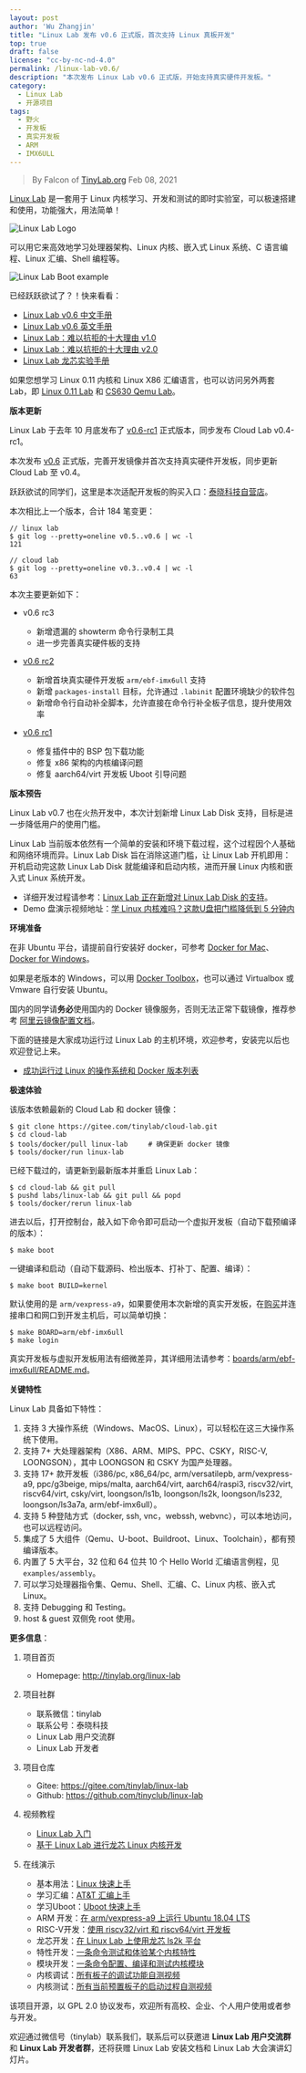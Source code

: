 ```yaml
---
layout: post
author: 'Wu Zhangjin'
title: "Linux Lab 发布 v0.6 正式版，首次支持 Linux 真板开发"
top: true
draft: false
license: "cc-by-nc-nd-4.0"
permalink: /linux-lab-v0.6/
description: "本次发布 Linux Lab v0.6 正式版，开始支持真实硬件开发板。"
category:
  - Linux Lab
  - 开源项目
tags:
  - 野火
  - 开发板
  - 真实开发板
  - ARM
  - IMX6ULL
---
```


> By Falcon of [TinyLab.org][1]
> Feb 08, 2021

[Linux Lab](http://tinylab.org/linux-lab) 是一套用于 Linux 内核学习、开发和测试的即时实验室，可以极速搭建和使用，功能强大，用法简单！

![Linux Lab Logo](/wp-content/uploads/2020/10/linux-lab-logo.jpg)

可以用它来高效地学习处理器架构、Linux 内核、嵌入式 Linux 系统、C 语言编程、Linux 汇编、Shell 编程等。

![Linux Lab Boot example](/wp-content/uploads/2020/08/linux-lab-loongson.jpg)

已经跃跃欲试了？！快来看看：

  * [Linux Lab v0.6 中文手册](http://tinylab.org/pdfs/linux-lab-v0.6-manual-zh.pdf)
  * [Linux Lab v0.6 英文手册](http://tinylab.org/pdfs/linux-lab-v0.6-manual-en.pdf)
  * [Linux Lab：难以抗拒的十大理由 v1.0](http://tinylab.org/why-linux-lab/)
  * [Linux Lab：难以抗拒的十大理由 v2.0](http://tinylab.org/why-linux-lab-v2/)
  * [Linux Lab 龙芯实验手册](http://tinylab.org/pdfs/linux-lab-loongson-manual-v0.2.pdf)

如果您想学习 Linux 0.11 内核和 Linux X86 汇编语言，也可以访问另外两套 Lab，即 [Linux 0.11 Lab](http://tinylab.org/linux-0.11-lab) 和 [CS630 Qemu Lab](http://tinylab.org/cs630-qemu-lab)。

**版本更新**

Linux Lab 于去年 10 月底发布了 [v0.6-rc1](https://gitee.com/tinylab/linux-lab/tree/v0.6-rc1/) 正式版本，同步发布 Cloud Lab v0.4-rc1。

本次发布 [v0.6](https://gitee.com/tinylab/linux-lab/tree/v0.6/) 正式版，完善开发镜像并首次支持真实硬件开发板，同步更新 Cloud Lab 至 v0.4。

跃跃欲试的同学们，这里是本次适配开发板的购买入口：[泰晓科技自营店](https://shop155917374.taobao.com/)。

本次相比上一个版本，合计 184 笔变更：

    // linux lab
    $ git log --pretty=oneline v0.5..v0.6 | wc -l
    121

    // cloud lab
    $ git log --pretty=oneline v0.3..v0.4 | wc -l
    63

本次主要更新如下：

* v0.6 rc3
    * 新增遗漏的 showterm 命令行录制工具
    * 进一步完善真实硬件板的支持

* [v0.6 rc2](http://tinylab.org/linux-lab-v06-rc2/)
    * 新增首块真实硬件开发板 `arm/ebf-imx6ull` 支持
    * 新增 `packages-install` 目标，允许通过 `.labinit` 配置环境缺少的软件包
    * 新增命令行自动补全脚本，允许直接在命令行补全板子信息，提升使用效率

* [v0.6 rc1](http://tinylab.org/linux-lab-v06-rc1/)
    * 修复插件中的 BSP 包下载功能
    * 修复 x86 架构的内核编译问题
    * 修复 aarch64/virt 开发板 Uboot 引导问题

**版本预告**

Linux Lab v0.7 也在火热开发中，本次计划新增 Linux Lab Disk 支持，目标是进一步降低用户的使用门槛。

Linux Lab 当前版本依然有一个简单的安装和环境下载过程，这个过程因个人基础和网络环境而异。Linux Lab Disk 旨在消除这道门槛，让 Linux Lab 开机即用：开机启动完这款 Linux Lab Disk 就能编译和启动内核，进而开展 Linux 内核和嵌入式 Linux 系统开发。

* 详细开发过程请参考：[Linux Lab 正在新增对 Linux Lab Disk 的支持](https://gitee.com/tinylab/linux-lab/issues/I31ZTK)。
* Demo 盘演示视频地址：[学 Linux 内核难吗？这款U盘把门槛降低到 5 分钟内](https://www.zhihu.com/zvideo/1341540839756070912)

**环境准备**

在非 Ubuntu 平台，请提前自行安装好 docker，可参考 [Docker for Mac](https://docs.docker.com/docker-for-mac/)、[Docker for Windows](https://docs.docker.com/docker-for-windows/)。

如果是老版本的 Windows，可以用 [Docker Toolbox](https://docs.docker.com/toolbox/overview/)，也可以通过 Virtualbox 或 Vmware 自行安装 Ubuntu。

国内的同学请**务必**使用国内的 Docker 镜像服务，否则无法正常下载镜像，推荐参考 [阿里云镜像配置文档](https://help.aliyun.com/document_detail/60750.html)。

下面的链接是大家成功运行过 Linux Lab 的主机环境，欢迎参考，安装完以后也欢迎登记上来。

* [成功运行过 Linux 的操作系统和 Docker 版本列表](https://gitee.com/tinylab/linux-lab/issues/I1FZBJ)

**极速体验**

该版本依赖最新的 Cloud Lab 和 docker 镜像：

    $ git clone https://gitee.com/tinylab/cloud-lab.git
    $ cd cloud-lab
    $ tools/docker/pull linux-lab     # 确保更新 docker 镜像
    $ tools/docker/run linux-lab

已经下载过的，请更新到最新版本并重启 Linux Lab：

    $ cd cloud-lab && git pull
    $ pushd labs/linux-lab && git pull && popd
    $ tools/docker/rerun linux-lab

进去以后，打开控制台，敲入如下命令即可启动一个虚拟开发板（自动下载预编译的版本）：

    $ make boot

一键编译和启动（自动下载源码、检出版本、打补丁、配置、编译）：

    $ make boot BUILD=kernel

默认使用的是 `arm/vexpress-a9`，如果要使用本次新增的真实开发板，在[购买](https://shop155917374.taobao.com/)并连接串口和网口到开发主机后，可以简单切换：

    $ make BOARD=arm/ebf-imx6ull
    $ make login

真实开发板与虚拟开发板用法有细微差异，其详细用法请参考：[boards/arm/ebf-imx6ull/README.md](https://gitee.com/tinylab/linux-lab/tree/master/boards/arm/ebf-imx6ull)。

**关键特性**

Linux Lab 具备如下特性：

1. 支持 3 大操作系统（Windows、MacOS、Linux），可以轻松在这三大操作系统下使用。
2. 支持 7+ 大处理器架构（X86、ARM、MIPS、PPC、CSKY，RISC-V, LOONGSON），其中 LOONGSON 和 CSKY 为国产处理器。
3. 支持 17+ 款开发板（i386/pc, x86_64/pc, arm/versatilepb, arm/vexpress-a9, ppc/g3beige, mips/malta, aarch64/virt, aarch64/raspi3, riscv32/virt, riscv64/virt, csky/virt, loongson/ls1b, loongson/ls2k, loongson/ls232, loongson/ls3a7a, arm/ebf-imx6ull）。
4. 支持 5 种登陆方式（docker, ssh, vnc，webssh, webvnc），可以本地访问，也可以远程访问。
5. 集成了 5 大组件（Qemu、U-boot、Buildroot、Linux、Toolchain），都有预编译版本。
6. 内置了 5 大平台，32 位和 64 位共 10 个 Hello World 汇编语言例程，见 `examples/assembly`。
7. 可以学习处理器指令集、Qemu、Shell、汇编、C、Linux 内核、嵌入式 Linux。
8. 支持 Debugging 和 Testing。
9. host & guest 双侧免 root 使用。

**更多信息**：

1. 项目首页
    - Homepage: <http://tinylab.org/linux-lab>

2. 项目社群
    - 联系微信：tinylab
    - 联系公号：泰晓科技
    - Linux Lab 用户交流群
    - Linux Lab 开发者

3. 项目仓库
    - Gitee: <https://gitee.com/tinylab/linux-lab>
    - Github:  <https://github.com/tinyclub/linux-lab>

4. 视频教程
    - [Linux Lab 入门](https://www.bilibili.com/video/BV12K411P79C)
    - [基于 Linux Lab 进行龙芯 Linux 内核开发](https://www.bilibili.com/video/BV1xz4y1Z7ag)

5. 在线演示
    - 基本用法：[Linux 快速上手](http://showterm.io/6fb264246580281d372c6)
    - 学习汇编：[AT&T 汇编上手](http://showterm.io/0f0c2a6e754702a429269)
    - 学习Uboot：[Uboot 快速上手](http://showterm.io/11f5ae44b211b56a5d267)
    - ARM 开发：[在 arm/vexpress-a9 上运行 Ubuntu 18.04 LTS](http://showterm.io/c351abb6b1967859b7061)
    - RISC-V开发：[使用 riscv32/virt 和 riscv64/virt 开发板](http://showterm.io/37ce75e5f067be2cc017f)
    - 龙芯开发：[在 Linux Lab 上使用龙芯 ls2k 平台](http://showterm.io/1eca85a09775fd212d827)
    - 特性开发：[一条命令测试和体验某个内核特性](http://showterm.io/7edd2e51e291eeca59018)
    - 模块开发：[一条命令配置、编译和测试内核模块](http://showterm.io/26b78172aa926a316668d)
    - 内核调试：[所有板子的调试功能自测视频](http://showterm.io/0255c6a8b7d16dc116cbe)
    - 内核测试：[所有当前预置板子的启动过程自测视频](http://showterm.io/8cd2babf19e0e4f90897e)


该项目开源，以 GPL 2.0 协议发布，欢迎所有高校、企业、个人用户使用或者参与开发。

欢迎通过微信号（tinylab）联系我们，联系后可以获邀进 **Linux Lab 用户交流群** 和 **Linux Lab 开发者群**，还将获赠 Linux Lab 安装文档和 Linux Lab 大会演讲幻灯片。


[1]: http://tinylab.org
